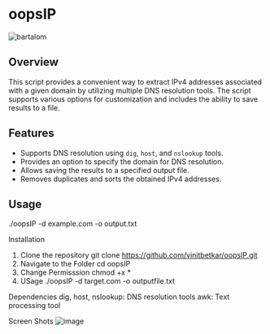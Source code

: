 # oopsIP

![bartalom](https://github.com/vinitbetkar/oopsIP/assets/114536926/fee21440-0222-4865-a4f5-41bc6c15fbef)


## Overview
This script provides a convenient way to extract IPv4 addresses associated with a given domain by utilizing multiple DNS resolution tools. The script supports various options for customization and includes the ability to save results to a file.

## Features
- Supports DNS resolution using `dig`, `host`, and `nslookup` tools.
- Provides an option to specify the domain for DNS resolution.
- Allows saving the results to a specified output file.
- Removes duplicates and sorts the obtained IPv4 addresses.

## Usage

./oopsIP -d example.com -o output.txt

Installation

1. Clone the repository
  git clone https://github.com/vinitbetkar/oopsIP.git
2. Navigate to the Folder
   cd oopsIP
3. Change Permisssion
  chmod +x *
4. USage
   ./oopsIP -d target.com -o outputfile.txt 
  

   

Dependencies
dig, host, nslookup: DNS resolution tools
awk: Text processing tool

Screen Shots 
![image](https://github.com/vinitbetkar/oopsIP/assets/114536926/acb65524-b619-4ecb-82a4-724adb1263f0)
